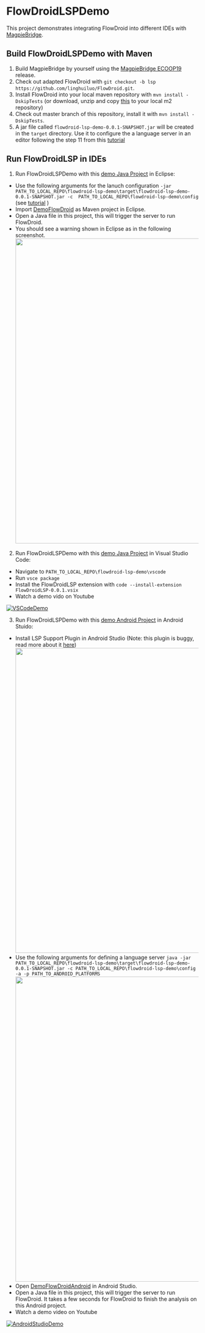 # FlowDroidLSPDemo
This project demonstrates integrating FlowDroid into different IDEs with [MagpieBridge](https://github.com/MagpieBridge/MagpieBridge).

## Build FlowDroidLSPDemo with Maven

1. Build MagpieBridge by yourself using the [MagpieBridge ECOOP19](https://github.com/MagpieBridge/MagpieBridge/releases/tag/ECOOP19) release. 
2. Check out adapted FlowDroid with
```git checkout -b lsp https://github.com/linghuiluo/FlowDroid.git```.
3. Install FlowDroid into your local maven repository with `mvn install -DskipTests` (or download, unzip and copy [this](https://github.com/MagpieBridge/FlowDroidLSPDemo/releases/download/v0.0.1/flowdroid.zip) to your local m2 repository)
4. Check out master branch of this repository, install it with `mvn install -DskipTests`.
5. A jar file called `flowdroid-lsp-demo-0.0.1-SNAPSHOT.jar` will be created in the `target` directory. Use it to configure the a language server in an editor following the step 11 from this [tutorial](https://github.com/MagpieBridge/MagpieBridge/wiki/Create-your-first-project-with-MagpieBridge) 

## Run FlowDroidLSP in IDEs
1. Run FlowDroidLSPDemo with this [demo Java Project](https://github.com/MagpieBridge/FlowDroidLSPDemo/tree/master/src/test/resources/DemoFlowDroid) in Eclipse: 
  - Use the following arguments for the lanuch configuration 
   ```-jar PATH_TO_LOCAL_REPO\flowdroid-lsp-demo\target\flowdroid-lsp-demo-0.0.1-SNAPSHOT.jar -c  PATH_TO_LOCAL_REPO\flowdroid-lsp-demo\config``` (see [tutorial](https://github.com/MagpieBridge/MagpieBridge/wiki/Create-your-first-project-with-MagpieBridge) 
)
  - Import [DemoFlowDroid](https://github.com/MagpieBridge/FlowDroidLSPDemo/tree/master/src/test/resources/DemoFlowDroid) as Maven project in Eclipse.
  - Open a Java file in this project, this will trigger the server to run FlowDroid.
  - You should see a warning shown in Eclipse as in the following screenshot.      
    <img src="screenshots/eclipse.png"  width="800">

2. Run FlowDroidLSPDemo with this [demo Java Project](https://github.com/MagpieBridge/FlowDroidLSPDemo/tree/master/src/test/resources/DemoFlowDroid) in Visual Studio Code:
  - Navigate to `PATH_TO_LOCAL_REPO\flowdroid-lsp-demo\vscode`
  - Run `vsce package`
  - Install the FlowDroidLSP extension with `code --install-extension FlowDroidLSP-0.0.1.vsix`
  - Watch a demo vido on Youtube
  
  [![VSCodeDemo](https://img.youtube.com/vi/S89_V9DGtrk/0.jpg)](http://www.youtube.com/watch?v=S89_V9DGtrk)

3. Run FlowDroidLSPDemo with this [demo Android Project](https://github.com/MagpieBridge/FlowDroidLSPDemo/tree/master/src/test/resources/DemoFlowDroidAndroid) in Android Stuido:
  - Install LSP Support Plugin in Android Studio (Note: this plugin is buggy, read more about it [here](https://github.com/gtache/intellij-lsp/issues/91))
    <img src="screenshots/AndroidLSP.PNG" width="800">
  - Use the following arguments for defining a language server
    `java -jar PATH_TO_LOCAL_REPO\flowdroid-lsp-demo\target\flowdroid-lsp-demo-0.0.1-SNAPSHOT.jar -c PATH_TO_LOCAL_REPO\flowdroid-lsp-demo\config -a -p PATH_TO_ANDROID_PLATFORMS`
    <img src="screenshots/AndroidLSPServerDef.PNG" width="800"> 
   - Open [DemoFlowDroidAndroid](https://github.com/MagpieBridge/FlowDroidLSPDemo/tree/master/src/test/resources/DemoFlowDroidAndroid) in Android Studio.
   - Open a Java file in this project, this will trigger the server to run FlowDroid. It takes a few seconds for FlowDroid to finish the analysis on this Android project. 
   - Watch a demo video on Youtube
   
  [![AndroidStudioDemo](https://img.youtube.com/vi/1kDWslIjPus/0.jpg)](http://www.youtube.com/watch?v=1kDWslIjPus)
